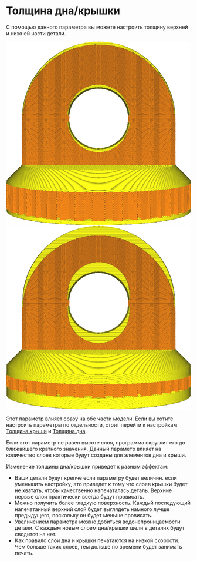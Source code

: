 Толщина дна/крышки
====

С помощью данного параметра вы можете настроить толщину верхней и нижней части детали.

![Маленькая толщина дна и крыши](../../../articles/images/top_bottom_thickness_0.8.png)
![Большая толщина дна и крыши](../../../articles/images/top_bottom_thickness_3.png)

Этот параметр влияет сразу на обе части модели. Если вы хотите настроить параметры по отдельности, стоит перейти к настройкам [Толщина крыши](../top_bottom/top_thickness.md) и [Толщина дна](../top_bottom/bottom_thickness.md).



Если этот параметр не равен высоте слоя, программа округлит его до ближайшего кратного значения. Данный параметр влияет на количество слоев которые будут созданы для элементов дна и крыши.

Изменение толщины дна/крышки приведет к разным эффектам:
* Ваши детали будут крепче если параметру будет величин. если уменьшить настройку, это приведет к тому что слоев крышки будет не хватать, чтобы качественно напечаталась деталь. Верхние первые слои практически всегда будут провисать.
* Можно получить более гладкую поверхность. Каждый последующий напечатанный верхний слой будет выглядеть намного лучше предыдущего, поскольку он будет меньше провисать.
* Увеличением параметра можно добиться водонепроницаемости детали. С каждым новым слоем дна/крышки щели в деталях будут сводится на нет.
* Как правило слои дна и крышки печатаются на низкой скорости. Чем больше таких слоев, тем дольше по времени будет занимать печать.
